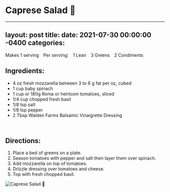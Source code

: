 # Caprese Salad 🍅
---
layout: post
title: 
date:   2021-07-30 00:00:00 -0400
categories: 
---


Makes 1 serving⠀
Per serving:⠀
1 Lean⠀
3 Greens⠀
2 Condiments⠀
⠀
## Ingredients:⠀
* 4 oz fresh mozzarella between 3 to 6 g fat per oz, cubed⠀
* 1 cup baby spinach⠀
* 1 cup or 180g Roma or heirloom tomatoes, sliced⠀
* 1/4 cup chopped fresh basil⠀
* 1/8 tsp salt⠀
* 1/8 tsp pepper⠀
* 2 Tbsp Walden Farms Balsamic Vinaigrette Dressing⠀

⠀
## Directions:⠀
1. Place a bed of greens on a plate. 
2. Season tomatoes with pepper and salt then layer them over spinach. 
3. Add mozzarella on top of tomatoes. 
4. Drizzle dressing over tomatoes and cheese.
5. Top with fresh chopped basil. 

![Caprese Salad 🍅](/images/Caprese%20Salad%20🍅.png)

